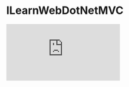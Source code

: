 # ILearnWebDotNetMVC
 [![GitHub latest commit](https://badgen.net/github/last-commit/NathanScriptor/Strapdown.js)](https://GitHub.com/NathanScriptor/StrapDown.js/commit/)
